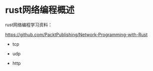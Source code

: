 # rust网络编程概述

rust网络编程学习资料：



https://github.com/PacktPublishing/Network-Programming-with-Rust





- tcp

- udp
- http